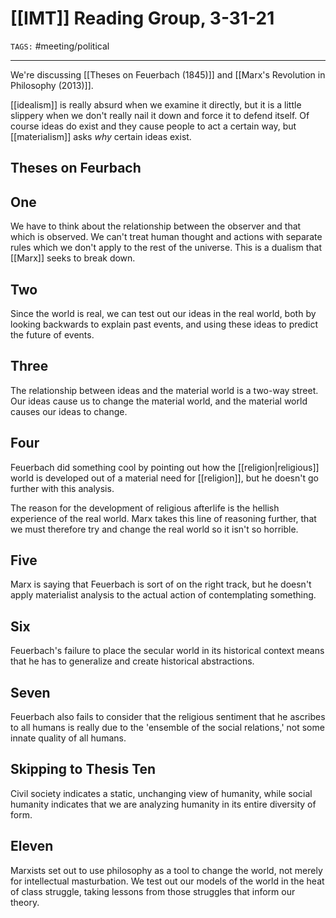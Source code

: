 # [[IMT]] Reading Group, 3-31-21
`TAGS:` #meeting/political 

---
We're discussing [[Theses on Feuerbach (1845)]] and [[Marx's Revolution in Philosophy (2013)]]. 

[[idealism]] is really absurd when we examine it directly, but it is a little slippery when we don't really nail it down and force it to defend itself. Of course ideas do exist and they cause people to act a certain way, but [[materialism]] asks *why* certain ideas exist.

## Theses on Feurbach
## One
We have to think about the relationship between the observer and that which is observed. We can't treat human thought and actions with separate rules which we don't apply to the rest of the universe. This is a dualism that [[Marx]] seeks to break down.

## Two
Since the world is real, we can test out our ideas in the real world, both by looking backwards to explain past events, and using these ideas to predict the future of events. 

## Three
The relationship between ideas and the material world is a two-way street. Our ideas cause us to change the material world, and the material world causes our ideas to change. 

## Four
Feuerbach did something cool by pointing out how the [[religion|religious]] world is developed out of a material need for [[religion]], but he doesn't go further with this analysis.

The reason for the development of religious afterlife is the hellish experience of the real world. Marx takes this line of reasoning further, that we must therefore try and change the real world so it isn't so horrible.

## Five
Marx is saying that Feuerbach is sort of on the right track, but he doesn't apply materialist analysis to the actual action of contemplating something. 

## Six
 Feuerbach's failure to place the secular world in its historical context means that he has to generalize and create historical abstractions. 

## Seven
Feuerbach also fails to consider that the religious sentiment that he ascribes to all humans is really due to the 'ensemble of the social relations,' not some innate quality of all humans.

## Skipping to Thesis Ten
Civil society indicates a static, unchanging view of humanity, while social humanity indicates that we are analyzing humanity in its entire diversity of form. 

## Eleven
Marxists set out to use philosophy as a tool to change the world, not merely for intellectual masturbation. We test out our models of the world in the heat of class struggle, taking lessons from those struggles that inform our theory. 